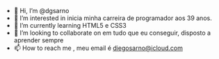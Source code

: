 - 👋 Hi, I’m @dgsarno  
- 👀 I’m interested in  inicia  minha carreira de programador aos 39 anos.
- 🌱 I’m currently learning  HTML5 e CSS3
- 💞️ I’m looking to collaborate on  em tudo que eu conseguir, disposto a aprender sempre
- 📫 How to reach me ,  meu email é diegosarno@icloud.com

<!---
dgsarno/dgsarno is a ✨ special ✨ repository because its `README.md` (this file) appears on your GitHub profile.
You can click the Preview link to take a look at your changes.
--->
